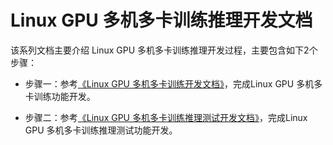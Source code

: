 # Linux GPU 多机多卡训练推理开发文档

该系列文档主要介绍 Linux GPU 多机多卡训练推理开发过程，主要包含如下2个步骤：

- 步骤一：参考[《Linux GPU 多机多卡训练开发文档》](./train_fleet_infer_python.md)，完成Linux GPU 多机多卡训练功能开发。

- 步骤二：参考[《Linux GPU 多机多卡训练推理测试开发文档》](./test_train_fleet_infer_python.md)，完成Linux GPU 多机多卡训练推理测试功能开发。
